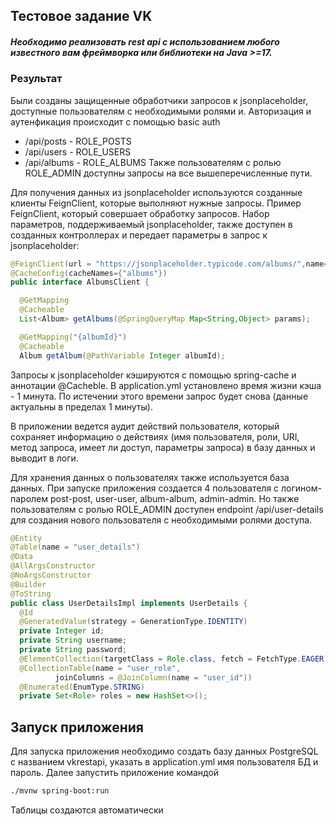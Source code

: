 ## Тестовое задание VK

##### Необходимо реализовать rest api с использованием любого известного вам фреймворка или библиотеки на Java >=17.

### Результат
Были созданы защищенные обработчики запросов к jsonplaceholder, доступные пользователям с необходимыми ролями и. Авторизация и аутенфикация происходит с помощью basic auth
- /api/posts - ROLE_POSTS
- /api/users - ROLE_USERS
- /api/albums - ROLE_ALBUMS
  Также пользователям с ролью ROLE_ADMIN доступны запросы на все вышеперечисленные пути.

Для получения данных из jsonplaceholder используются созданные клиенты FeignClient, которые выполняют нужные запросы. Пример FeignClient, который совершает обработку запросов. Набор параметров, поддерживаемый jsonplaceholder, также доступен в созданных контроллерах и передает параметры в запрос к jsonplaceholder:

```java
@FeignClient(url = "https://jsonplaceholder.typicode.com/albums/",name="albums")
@CacheConfig(cacheNames={"albums"})
public interface AlbumsClient {

  @GetMapping
  @Cacheable
  List<Album> getAlbums(@SpringQueryMap Map<String,Object> params);

  @GetMapping("{albumId}")
  @Cacheable
  Album getAlbum(@PathVariable Integer albumId);
```

Запросы к jsonplaceholder кэшируются с помощью spring-cache и аннотации @Cacheble. В application.yml установлено время жизни кэша - 1 минута. По истечении этого времени запрос будет снова (данные актуальны в пределах 1 минуты).

В приложении ведется аудит действий пользователя, который сохраняет информацию о действиях (имя пользователя, роли, URI, метод запроса, имеет ли доступ, параметры запроса) в базу данных и выводит в логи.

Для хранения данных о пользователях также используется  база данных. При запуске приложения создается 4 пользователя с логином-паролем post-post, user-user, album-album, admin-admin. Но также пользователям с ролью ROLE_ADMIN доступен endpoint /api/user-details для создания нового пользователя с необходимыми ролями доступа.

```java
@Entity
@Table(name = "user_details")
@Data
@AllArgsConstructor
@NoArgsConstructor
@Builder
@ToString
public class UserDetailsImpl implements UserDetails {
  @Id
  @GeneratedValue(strategy = GenerationType.IDENTITY)
  private Integer id;
  private String username;
  private String password;
  @ElementCollection(targetClass = Role.class, fetch = FetchType.EAGER)
  @CollectionTable(name = "user_role",
          joinColumns = @JoinColumn(name = "user_id"))
  @Enumerated(EnumType.STRING)
  private Set<Role> roles = new HashSet<>();
```
## Запуск приложения
Для запуска приложения необходимо создать базу данных PostgreSQL с названием vkrestapi, указать в application.yml имя пользователя БД и пароль.
Далее запустить приложение командой
```bash
./mvnw spring-boot:run
```
Таблицы создаются автоматически

